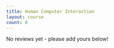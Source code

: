 ```yaml
---
title: Human Computer Interaction
layout: course
count: 0
---
```


No reviews yet - please add yours below!
